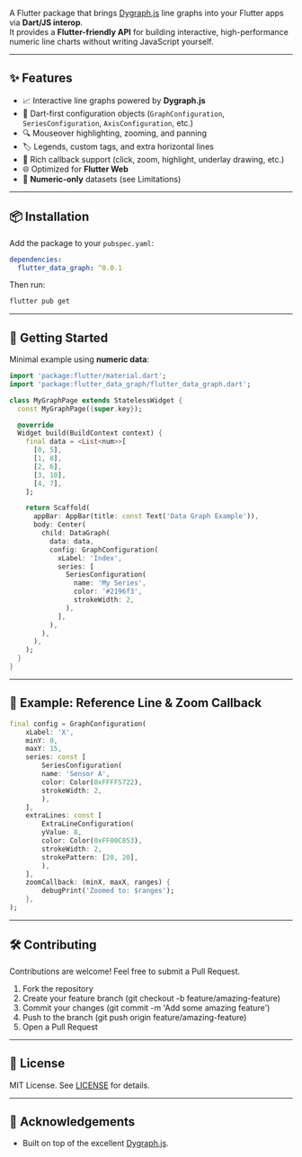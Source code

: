 A Flutter package that brings [Dygraph.js](http://dygraphs.com/) line graphs into your Flutter apps via **Dart/JS interop**.  
It provides a **Flutter-friendly API** for building interactive, high-performance numeric line charts without writing JavaScript yourself.

---

## ✨ Features

- 📈 Interactive line graphs powered by **Dygraph.js**
- 🎨 Dart-first configuration objects (`GraphConfiguration`, `SeriesConfiguration`, `AxisConfiguration`, etc.)
- 🔍 Mouseover highlighting, zooming, and panning
- 🏷️ Legends, custom tags, and extra horizontal lines
- 🎯 Rich callback support (click, zoom, highlight, underlay drawing, etc.)
- 🌐 Optimized for **Flutter Web**
- 🔢 **Numeric-only** datasets (see Limitations)

---

## 📦 Installation

Add the package to your `pubspec.yaml`:

```yaml
dependencies:
  flutter_data_graph: ^0.0.1
```

Then run:

```sh
flutter pub get
```

---

## 🚀 Getting Started

Minimal example using **numeric data**:

```dart
import 'package:flutter/material.dart';
import 'package:flutter_data_graph/flutter_data_graph.dart';

class MyGraphPage extends StatelessWidget {
  const MyGraphPage({super.key});

  @override
  Widget build(BuildContext context) {
    final data = <List<num>>[
      [0, 5],
      [1, 8],
      [2, 6],
      [3, 10],
      [4, 7],
    ];

    return Scaffold(
      appBar: AppBar(title: const Text('Data Graph Example')),
      body: Center(
        child: DataGraph(
          data: data,
          config: GraphConfiguration(
            xLabel: 'Index',
            series: [
              SeriesConfiguration(
                name: 'My Series',
                color: '#2196f3',
                strokeWidth: 2,
              ),
            ],
          ),
        ),
      ),
    );
  }
}
```

---

## 🧩 Example: Reference Line & Zoom Callback

```dart
final config = GraphConfiguration(
    xLabel: 'X',
    minY: 0,
    maxY: 15,
    series: const [
        SeriesConfiguration(
        name: 'Sensor A',
        color: Color(0xFFFF5722),
        strokeWidth: 2,
        ),
    ],
    extraLines: const [
        ExtraLineConfiguration(
        yValue: 8,
        color: Color(0xFF00C853),
        strokeWidth: 2,
        strokePattern: [20, 20],
        ),
    ],
    zoomCallback: (minX, maxX, ranges) {
        debugPrint('Zoomed to: $ranges');
    },
);
```

---

## 🛠️ Contributing

Contributions are welcome! Feel free to submit a Pull Request.

1. Fork the repository
2. Create your feature branch (git checkout -b feature/amazing-feature)
3. Commit your changes (git commit -m 'Add some amazing feature')
4. Push to the branch (git push origin feature/amazing-feature)
5. Open a Pull Request

---

## 📜 License

MIT License. See [LICENSE](LICENSE) for details.

---

## 🙌 Acknowledgements

- Built on top of the excellent [Dygraph.js](http://dygraphs.com/).